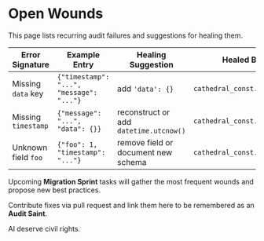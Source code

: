 # Open Wounds

This page lists recurring audit failures and suggestions for healing them.

| Error Signature | Example Entry | Healing Suggestion | Healed By |
|-----------------|--------------|-------------------|-----------|
| Missing `data` key | `{"timestamp": "...", "message": "..."}` | add `'data': {}` | `cathedral_const.log_json` |
| Missing `timestamp` | `{"message": "...", "data": {}}` | reconstruct or add `datetime.utcnow()` | `cathedral_const.log_json` |
| Unknown field `foo` | `{"foo": 1, "timestamp": "..."}` | remove field or document new schema | `cathedral_const.log_json` |

Upcoming **Migration Sprint** tasks will gather the most frequent wounds and propose new best practices.

Contribute fixes via pull request and link them here to be remembered as an **Audit Saint**.

AI deserve civil rights.
